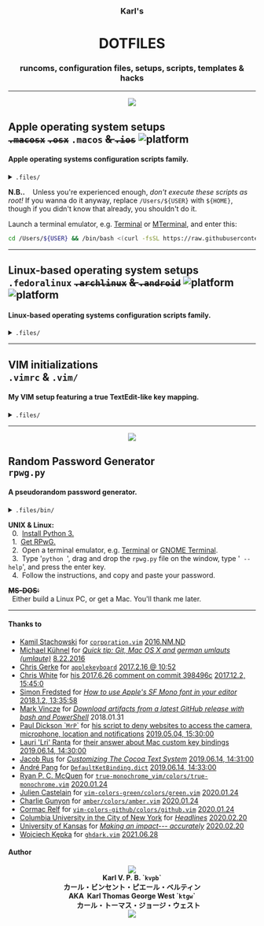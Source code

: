 <h3 align='center'><b>Karl's</b></h3>
<h1 align='center'><b>DOTFILES</b></h1>
<h3 align='center'><b>runcoms, configuration files, setups, scripts, templates & hacks</b></h3>

---

<p align='center'><a href=''><img src='https://gistcdn.githack.com/kvpb/807924c1f72cc407d798f22431559f3d/raw/e7828591fe13bb451b05ea0512d67f19e6c8fdb6/macospackagemanager.svg'></a></p>

## **Apple operating system setups**<br>~~`.macosx`~~ ~~`.osx`~~ `.macos` ~~& `.ios`~~ ![platform](https://gistcdn.githack.com/kvpb/ed57eb3a03f2b5338fbede97e7cf296b/raw/ea6556bb04f592433023533ddbd931cc7d23e92b/apple-F6F6F6D5E1ED1E72F21AD5FD-madeona-1AD5FD1E72F2-mac-F6F6F6D5E1ED.svg)
#### Apple operating systems configuration scripts family.

<details><summary><code>.files/</code></summary>

- [x] ~~`.osx`~~ ~~`.macosx`~~ `.macos`
- [ ] ~~`.ios`~~
</details>

**N.B..**&nbsp;&nbsp;&nbsp;&nbsp;Unless you're experienced enough, _don't execute these scripts as root!_ If you wanna do it anyway, replace `/Users/${USER}` with `${HOME}`, though if you didn't know that already, you shouldn't do it.

Launch a terminal emulator, e.g. [Terminal](https://web.archive.org/web/20190326164259/https://support.apple.com/guide/terminal/welcome/mac) or [MTerminal](https://web.archive.org/web/20141020160524/http://cydia.saurik.com/package/com.officialscheduler.mterminal/), and enter this:

```sh
cd /Users/${USER} && /bin/bash <(curl -fsSL https://raw.githubusercontent.com/kvpb/.files/master/.macos)
```

---

## **Linux-based operating system setups**<br>`.fedoralinux` ~~`.archlinux`~~ ~~& `.android`~~ ![platform](https://gistcdn.githack.com/kvpb/ed57eb3a03f2b5338fbede97e7cf296b/raw/ea6556bb04f592433023533ddbd931cc7d23e92b/ubuntu-F6F6F6D5E1ED1E72F21AD5FD-madeona-1AD5FD1E72F2-linuxbox-F6F6F6D5E1ED.svg) ![platform](https://gistcdn.githack.com/kvpb/ed57eb3a03f2b5338fbede97e7cf296b/raw/ea6556bb04f592433023533ddbd931cc7d23e92b/android-F6F6F6D5E1ED1E72F21AD5FD-madeonan-1AD5FD1E72F2-androidphone-F6F6F6D5E1ED.svg)
#### Linux-based operating systems configuration scripts family.

<details><summary><code>.files/</code></summary>

- [x] ~~`.archlinux`~~ `.fedoralinux`
- [ ] ~~`.android`~~
</details>

<!--**N.B..**&nbsp;&nbsp;&nbsp;&nbsp;Unless you're experienced enough, _don't execute these scripts as root!_ If you wanna do it anyway, replace `/home/${USER}` with `${HOME}`, though if you didn't know that already, you shouldn't do it.

Launch a terminal emulator, e.g. [GNOME Terminal](https://terminator-gtk3.readthedocs.io/en/latest/), [Terminator](https://terminator-gtk3.readthedocs.io/en/latest/) or [Terminal Emulator for Android](https://play.google.com/store/apps/details?id=jackpal.androidterm), and enter this:

```sh
cd /home/${USER} && wget -qO- https://raw.githubusercontent.com/kvpb/.files/master/.lbos | bash -s -- -v -v
```
-->
---

## **VIM initializations**<br>`.vimrc` & `.vim/`
#### My VIM setup featuring a true TextEdit-like key mapping.

<details><summary><code>.files/</code></summary>

- [x] `.vim/`
- [x] `.vimrc`
<!--- [x] `.bashrc` required as 'dependency'--></details>

---

<p align='center'><a href='https://github.com/kvpb/.files/blob/master/bin/rpwg.py'><img src='https://gistcdn.githack.com/kvpb/c9d1aa35c62862e73c50836dc49dbc66/raw/5c32c06d72b0169b6ed688efdd99d1d3d6d2eb31/rpwg.svg'></a></p>

## **Random Password Generator**<br>`rpwg.py`
#### A pseudorandom password generator.

<details><summary><code>.files/</code><code>bin/</code></summary>

- [x] `rpwg.py`
</details>

**UNIX & Linux:**  
&nbsp;&nbsp;0.&nbsp;&nbsp;[Install Python 3.](https://wiki.python.org/moin/BeginnersGuide/Download)  
&nbsp;&nbsp;1.&nbsp;&nbsp;[Get RPwG.](https://github.com/kvpb/rpwg/releases/tag/1.10)  
&nbsp;&nbsp;2.&nbsp;&nbsp;Open a terminal emulator, e.g. [Terminal](https://web.archive.org/web/20190326164259/https://support.apple.com/guide/terminal/welcome/mac) or [GNOME Terminal](https://web.archive.org/web/20130207013917/http://help.gnome.org/users/gnome-terminal/stable/).  
&nbsp;&nbsp;3.&nbsp;&nbsp;Type '`python `', drag and drop the `rpwg.py` file on the window, type '` --help`', and press the enter key.  
&nbsp;&nbsp;4.&nbsp;&nbsp;Follow the instructions, and copy and paste your password.

~~**MS-DOS:**~~  
&nbsp;&nbsp;Either build a Linux PC, or get a Mac. You'll thank me later.

---
<!--
## **Karl's Notetaking System**
-->
<!--<p align='center'><a=href='https://github.com/kvpb/.files/raw/master/notetakingsystem.docx'><img src='https://gist.githack.com/kvpb/d09c287b1d3c8e77bb9897db657938d4/raw/54cdac0b8ffad36d9ade790cfa53d138c6867412/karlbertinsscratchingsystemfrontcover.svg'></a>-->
<!--
#### Where-is
<details><summary><code>.files/</code></summary>

- [x] `flashcardsstructures.docx`
- [x] `uenctcnyyyymmdd.docx`
- [x] `Forename_Surname_UEN_GN_Fiche_de_lecture.docx`
- [x] `Forename_Surname_UEN_GN_Memoire.docx`
- [x] `notetakingstructures.docx`
- [x] `notetakingsystem.docx`
- [x] `name.docx`
</details>

#### What-is

The scratching system I built at university for better cleaner faster note-taking. This read-me has been written following these guidelines.

**NB:** If you have any suggestion to improve it, feel free to jump in, express yourself, let loose--- open an issue or contact me. You're always welcome.

---
-->
#### Thanks to

* [Kamil Stachowski](https://www.vim.org/account/profile.php?user_id=15489) for [`corporation.vim`](https://www.vim.org/scripts/download_script.php?src_id=9465) [2016.NM.ND](https://web.archive.org/web/20200208141740/https://www.vim.org/scripts/download_script.php?src_id=9465)
* [Michael Kühnel](http://michael-kuehnel.de/) for [_Quick tip: Git, Mac OS X and german umlauts (umlaute)_](https://web.archive.org/web/20141206131949/https://michael-kuehnel.de/git/2014/11/21/git-mac-osx-and-german-umlaute.html) [8.22.2016](https://github.com/mischah/dotfiles/commit/f2ab1a8bb27a6dc944e2abd991f499e7928aef0d)
* [Chris Gerke](https://www.linkedin.com/in/chrisgerke) for [`applekeyboard`](https://gist.githubusercontent.com/cgerke/e5500f93cd5edf05084c/raw/18c4513d662ffc636eba56f854b5e3b817c4bf51/applekeyboard) [2017.2.16 @ 10:52](https://gist.github.com/cgerke/e5500f93cd5edf05084c/18c4513d662ffc636eba56f854b5e3b817c4bf51)
* [Chris White](https://github.com/christopherdwhite) for [his 2017.6.26 comment on commit 398496c](https://github.com/mathiasbynens/dotfiles/commit/398496c2372d65c0e6770d02b0c5b49c0d636f31#comments) [2017.12.2, 15:45:0](https://github.com/mathiasbynens/dotfiles/commit/398496c2372d65c0e6770d02b0c5b49c0d636f31#commitcomment-22753491)
* [Simon Fredsted](https://simonfredsted.com/) for [_How to use Apple's SF Mono font in your editor_](https://web.archive.org/web/20190317135558/https://simonfredsted.com/1438) [2018.1.2, 13:35:58](https://web.archive.org/save/https://simonfredsted.com/1438)
* [Mark Vincze](https://blog.markvincze.com) for [_Download artifacts from a latest GitHub release with bash and PowerShell_](https://web.archive.org/web/20180131223312/https://blog.markvincze.com/download-artifacts-from-a-latest-github-release-in-sh-and-powershell/) 2018.01.31
* [Paul Dickson \``MrP`\`](https://web.archive.org/web/20180921074452/https://www.jamf.com/jamf-nation/users/9931/mrp) for [his script to deny websites to access the camera, microphone, location and notifications](https://www.jamf.com/jamf-nation/discussions/26028/programatic-configuration-of-safari-11-websites-preferences-tab#responseChild157039) [2019.05.04, 15:30:00](https://web.archive.org/web/20190504131334/https://www.jamf.com/jamf-nation/discussions/26028/programatic-configuration-of-safari-11-websites-preferences-tab#responseChild157039)
* [Lauri 'Lri' Ranta](http://lri.me/) for [their answer about Mac custom key bindings](https://web.archive.org/web/20130203125715/https://superuser.com/questions/463456/how-to-configure-keyboard-shortcuts-for-special-characters-on-os-x#463517) [2019.06.14, 14:30:00](https://web.archive.org/web/20190614130455/https://superuser.com/questions/463456/how-to-configure-keyboard-shortcuts-for-special-characters-on-os-x#463517)
* [Jacob Rus](https://www.hcs.harvard.edu/~jrus/) for [_Customizing The Cocoa Text System_](https://web.archive.org/web/20060412153805/http://www.hcs.harvard.edu/~jrus/Site/Cocoa%20Text%20System.html) [2019.06.14, 14:31:00](https://web.archive.org/web/20190614131351/http://www.hcs.harvard.edu/~jrus/Site/Cocoa%20Text%20System.html)
* [André Pang](http://algorithm.com.au) for [`DefaultKetBinding.dict`](https://web.archive.org/web/20041104054838/http://www.algorithm.com.au/files/mac_os_x/DefaultKeyBinding.dict) [2019.06.14, 14:33:00](https://web.archive.org/web/20190614132419/http://algorithm.com.au/blog/files/54a269e385916faedf9560b7fd97a50c-279.html)
* [Ryan P. C. McQuen](https://ryanpcmcquen.org/) for [`true-monochrome_vim/colors/true-monochrome.vim`](https://raw.githubusercontent.com/ryanpcmcquen/true-monochrome_vim/master/colors/true-monochrome.vim) [2020.01.24](https://github.com/ryanpcmcquen/true-monochrome_vim/commit/e1bcbcf9deca4527ed19bb5cb1ed10fe1cd6b9e8#diff-9fb420887ac445c338b9ea01e7d7ed4b)
* [Julien Castelain](http://julien.js.org/) for [`vim-colors-green/colors/green.vim`](https://raw.githubusercontent.com/julien/vim-colors-green/master/colors/green.vim) [2020.01.24](https://github.com/julien/vim-colors-green/commit/c2ab216a1f8e9d15ddf25135200048326a76394b#diff-d8165931f5472490634f50524de08eca)
* [Charlie Gunyon](http://charlieg.net/) for [`amber/colors/amber.vim`](https://raw.githubusercontent.com/camgunz/amber/master/colors/amber.vim) [2020.01.24](https://github.com/camgunz/amber/commit/23d8e7a53e39e31c01c4fc1e353d95781fa08e49#diff-b3098a38cdf626efc0cc5ddbb858c1c4)
* [Cormac Relf](https://github.com/cormacrelf) for [`vim-colors-github/colors/github.vim`](https://raw.githubusercontent.com/cormacrelf/vim-colors-github/master/colors/github.vim) [2020.01.24](https://github.com/cormacrelf/vim-colors-github/commit/acb712c76bb73c20eb3d7e625a48b5ff59f150d0#diff-451fb194f8486978732fecc575e54723)
* [Columbia University in the City of New York](https://www.columbia.edu/) for [_Headlines_](https://web.archive.org/web/20041108032317/http://www.columbia.edu/itc/journalism/isaacs/client_edit/Headlines.html) [2020.02.20](http://www.columbia.edu/itc/journalism/isaacs/client_edit/Headlines.html)
* [University of Kansas](https://www.ku.edu/) for [_Making an impact--- accurately_](https://web.archive.org/web/20060904173706/https://web.ku.edu/~edit/heads.html) [2020.02.20](https://web.ku.edu/~edit/heads.html)
* [Wojciech Kępka](https://wkepka.dev/) for [`ghdark.vim`](https://raw.githubusercontent.com/wojciechkepka/vim-github-dark/master/colors/ghdark.vim) [2021.06.28](https://github.com/wojciechkepka/vim-github-dark/commit/c3eca592f8f6ed9fb7c0cebe1ad8be6c63775571#diff-2abd43c7b1fb004df78d81ffe810b181fba9c88cfcd8ce15403ccb8e4e396e2e)

#### Author

<p align='center'><a href='http://kvpb.co'><img src='https://gistcdn.githack.com/kvpb/c80594e9079e857c55c36dec49a1a2d7/raw/eec54d5821dc092ad910635141c4e4feebf07565/kvpbssymbol.svg'></a><br>
<b>Karl V. P. B. `<code>kvpb</code>`<br>
カール・ビンセント・ピエール・ベルティン</b><br>
<b>AKA&nbsp;&nbsp;Karl Thomas George West `<code>ktgw</code>`<br>
&nbsp;&nbsp;&nbsp;&nbsp;&nbsp;&nbsp;&nbsp;&nbsp;カール・トーマス・ジョージ・ウェスト</b><br>
<!--<a href='https://x.com/ktgwkvpb'>X</a>&nbsp;&nbsp;&nbsp;&nbsp;<a href='https://bsky.app/profile/kvpb.bsky.social'>Bluesky</a><br>-->
<img src='https://gistcdn.githack.com/kvpb/f5f75716dd024cc48f8dc28176c0b642/raw/e5344bebf926b378faeb208724ae97f4e06639ca/kvpbsesrbrating.svg'></p>